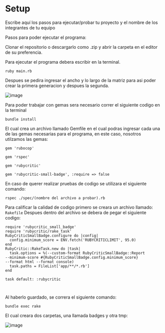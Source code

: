 # Setup

Escribe aquí los pasos para ejecutar/probar tu proyecto y el nombre de los integrantes de tu equipo

Pasos para poder ejecutar el programa:

Clonar el repositorio o descargarlo como .zip y abrir la carpeta en el editor de su preferencia.

Para ejecutar el programa debera escribir en la terminal.

`ruby main.rb`

Despues se pedira ingresar el ancho y lo largo de la matriz para asi poder crear la primera generacion y despues la segunda.

![image](https://user-images.githubusercontent.com/57637591/122325751-c48d4e80-cef0-11eb-8513-141902ca7e27.png)

Para poder trabajar con gemas sera necesario correr el siguiente codigo en la terminal

`bundle install`

El cual crea un archivo llamado Gemfile en el cual podras ingresar cada una de las gemas necesarias para el programa,
en este caso, nosotros utilzamos las gemas:

`gem 'rubocop'`

`gem 'rspec'`

`gem 'rubycritic'`

`gem 'rubycritic-small-badge', :require => false `

En caso de querer realizar pruebas de codigo se utilizara el siguiente comando:

`rspec ./spec/(nombre del archivo a probar).rb`

Para calificar la calidad de codigo primero se creara un archivo llamado: `Rakefile`
Despues dentro del archivo se debera de pegar el siguiente codigo:

```
require 'rubycritic_small_badge'
require 'rubycritic/rake_task'
RubyCriticSmallBadge.configure do |config|
  config.minimum_score = ENV.fetch('RUBYCRITICLIMIT', 95.0)
end
RubyCritic::RakeTask.new do |task|
  task.options = %(--custom-format RubyCriticSmallBadge::Report
--minimum-score #{RubyCriticSmallBadge.config.minimum_score}
--format html --format console)
  task.paths = FileList['app/**/*.rb']
end

task default: :rubycritic

		
```

Al haberlo guardado, se correra el siguiente comando:

`bundle exec rake`

El cual creara dos carpetas, una llamada badges y otra tmp:

![image](https://user-images.githubusercontent.com/57637591/122327021-d40d9700-cef2-11eb-9c10-9e659190e252.png)




